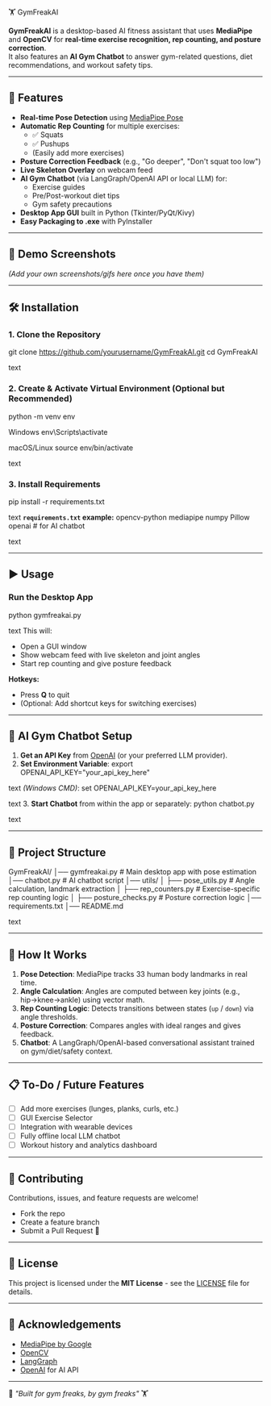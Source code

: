 🏋️ GymFreakAI

**GymFreakAI** is a desktop-based AI fitness assistant that uses **MediaPipe** and **OpenCV** for **real-time exercise recognition, rep counting, and posture correction**.  
It also features an **AI Gym Chatbot** to answer gym-related questions, diet recommendations, and workout safety tips.

---

## 🚀 Features

- **Real-time Pose Detection** using [MediaPipe Pose](https://developers.google.com/mediapipe/solutions/vision/pose)
- **Automatic Rep Counting** for multiple exercises:
  - ✅ Squats
  - ✅ Pushups
  - (Easily add more exercises)
- **Posture Correction Feedback** (e.g., "Go deeper", "Don't squat too low")
- **Live Skeleton Overlay** on webcam feed
- **AI Gym Chatbot** (via LangGraph/OpenAI API or local LLM) for:
  - Exercise guides
  - Pre/Post-workout diet tips
  - Gym safety precautions
- **Desktop App GUI** built in Python (Tkinter/PyQt/Kivy)
- **Easy Packaging to .exe** with PyInstaller

---

## 📸 Demo Screenshots
*(Add your own screenshots/gifs here once you have them)*

---

## 🛠️ Installation

### 1. Clone the Repository
git clone https://github.com/yourusername/GymFreakAI.git
cd GymFreakAI

text

### 2. Create & Activate Virtual Environment (Optional but Recommended)
python -m venv env

Windows
env\Scripts\activate

macOS/Linux
source env/bin/activate

text

### 3. Install Requirements
pip install -r requirements.txt

text
**`requirements.txt` example:**
opencv-python
mediapipe
numpy
Pillow
openai # for AI chatbot

text

---

## ▶️ Usage

### **Run the Desktop App**
python gymfreakai.py

text
This will:
- Open a GUI window
- Show webcam feed with live skeleton and joint angles
- Start rep counting and give posture feedback

**Hotkeys:**
- Press **Q** to quit
- (Optional: Add shortcut keys for switching exercises)

---

## 🤖 AI Gym Chatbot Setup

1. **Get an API Key** from [OpenAI](https://platform.openai.com/) (or your preferred LLM provider).
2. **Set Environment Variable**:
export OPENAI_API_KEY="your_api_key_here"

text
*(Windows CMD)*:
set OPENAI_API_KEY=your_api_key_here

text
3. **Start Chatbot** from within the app or separately:
python chatbot.py

text

---

## 📂 Project Structure
GymFreakAI/
│── gymfreakai.py # Main desktop app with pose estimation
│── chatbot.py # AI chatbot script
│── utils/
│ ├── pose_utils.py # Angle calculation, landmark extraction
│ ├── rep_counters.py # Exercise-specific rep counting logic
│ ├── posture_checks.py # Posture correction logic
│── requirements.txt
│── README.md

text

---

## 🧠 How It Works

1. **Pose Detection**: MediaPipe tracks 33 human body landmarks in real time.
2. **Angle Calculation**: Angles are computed between key joints (e.g., hip→knee→ankle) using vector math.
3. **Rep Counting Logic**: Detects transitions between states (`up` / `down`) via angle thresholds.
4. **Posture Correction**: Compares angles with ideal ranges and gives feedback.
5. **Chatbot**: A LangGraph/OpenAI-based conversational assistant trained on gym/diet/safety context.

---

## 📋 To-Do / Future Features

- [ ] Add more exercises (lunges, planks, curls, etc.)
- [ ] GUI Exercise Selector
- [ ] Integration with wearable devices
- [ ] Fully offline local LLM chatbot
- [ ] Workout history and analytics dashboard

---

## 🤝 Contributing
Contributions, issues, and feature requests are welcome!
- Fork the repo
- Create a feature branch
- Submit a Pull Request 🎉

---

## 📜 License
This project is licensed under the **MIT License** - see the [LICENSE](LICENSE) file for details.

---

## 🙏 Acknowledgements
- [MediaPipe by Google](https://developers.google.com/mediapipe)
- [OpenCV](https://opencv.org/)
- [LangGraph](https://langchain-ai.github.io/langgraph/)
- [OpenAI](https://openai.com/) for AI API

---

💪 *"Built for gym freaks, by gym freaks"* 🏋️
